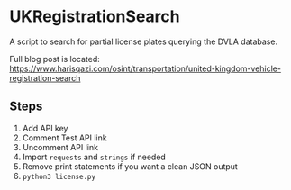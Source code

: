 # UKRegistrationSearch
A script to search for partial license plates querying the DVLA database.

Full blog post is located: https://www.harisqazi.com/osint/transportation/united-kingdom-vehicle-registration-search

## Steps
1. Add API key
2. Comment Test API link
3. Uncomment API link
4. Import `requests` and `strings` if needed
5. Remove print statements if you want a clean JSON output
6. `python3 license.py`
